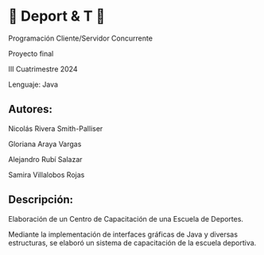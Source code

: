# 🏈 Deport & T 🏈
Programación Cliente/Servidor Concurrente

Proyecto final

III Cuatrimestre 2024

Lenguaje: Java

## Autores:
Nicolás Rivera Smith-Palliser

Gloriana Araya Vargas

Alejandro Rubí Salazar

Samira Villalobos Rojas

## Descripción:
Elaboración de un Centro de Capacitación de una Escuela de Deportes.

Mediante la implementación de interfaces gráficas de Java y diversas estructuras, se elaboró un sistema de capacitación de la escuela deportiva.
